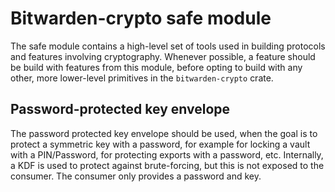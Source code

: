 # Bitwarden-crypto safe module

The safe module contains a high-level set of tools used in building protocols and features involving
cryptography. Whenever possible, a feature should be build with features from this module, before
opting to build with any other, more lower-level primitives in the `bitwarden-crypto` crate.

## Password-protected key envelope

The password protected key envelope should be used, when the goal is to protect a symmetric key with
a password, for example for locking a vault with a PIN/Password, for protecting exports with a
password, etc. Internally, a KDF is used to protect against brute-forcing, but this is not exposed
to the consumer. The consumer only provides a password and key.
